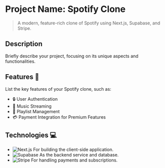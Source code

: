 # Project Name: Spotify Clone
> A modern, feature-rich clone of Spotify using Next.js, Supabase, and Stripe.

## Description
Briefly describe your project, focusing on its unique aspects and functionalities.

## Features 🌟
List the key features of your Spotify clone, such as:
- 🔒 User Authentication
- 🎵 Music Streaming
- 📝 Playlist Management
- 💳 Payment Integration for Premium Features

## Technologies 💻
- ![Next.js](https://img.shields.io/badge/Next.js-000000?style=for-the-badge&logo=nextdotjs&logoColor=white) For building the client-side application.
- ![Supabase](https://img.shields.io/badge/Supabase-3ECF8E?style=for-the-badge&logo=supabase&logoColor=white) As the backend service and database.
- ![Stripe](https://img.shields.io/badge/Stripe-626CD9?style=for-the-badge&logo=stripe&logoColor=white) For handling payments and subscriptions.
